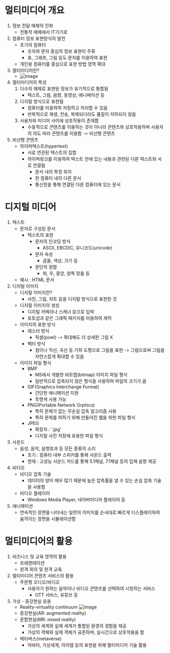# 멀티미디어 개요

1. 정보 전달 매체의 진화
    - 전통적 매체에서 IT기기로
2. 컴퓨터 정보 표현방식의 발전
    - 초기의 컴퓨터
        - 숫자와 문자 중심의 정보 표현이 주류
        - 표, 그래프, 그림 등도 문자를 이용하여 표현
    - 개인용 컴퓨터를 중심으로 표현 방법 영역 확대
3. 멀티미디어란?
    - ![image](https://github.com/DJSon2/personal-study/assets/124123956/9d9aa7d1-a5d5-4980-9c09-16e47c987aa9)
4. 멀티미디어의 특성
    1. 다수의 매체로 표현된 정보가 유기적으로 통합됨
        - 텍스트, 그림, 음향, 동영상, 애니메이션 등
    2. 디지털 방식으로 표현됨
        - 컴퓨터를 이용하여 저장하고 처리할 수 있음
        - 반복적으로 재생, 전송, 복제되더라도 품질이 저하되지 않음
    3. 사용자와 미디어 사이에 상호작용이 존재함
        - 수동적으로 콘텐츠를 이용하는 것이 아니라 콘텐츠와 상호작용하며 사용자의 의도 따라 콘텐츠를 이용함
        -> 비선형 콘텐츠
5. 비선형 콘텐츠
    - 하이퍼텍스트(hypertext)
        - 서로 연관된 텍스트의 집합
        - 하이퍼링크를 이용하여 텍스트 안에 있는 내용과 관련된 다른 텍스트와 서로 연결됨
            - 문서 내의 특정 위치
            - 한 컴퓨터 내의 다른 문서
            - 통신망을 통해 연결된 다른 컴퓨터에 있는 문서

# 디지털 미디어
1. 텍스트
    - 문자로 구성된 문서
        - 텍스트의 표현
            - 문자의 인코딩 방식
                - ASCII, EBCDIC, 유니코드(unicode)
            - 문자 속성
                - 글꼴, 색상, 크기 등
            - 문단의 정렬
                - 좌, 우, 중앙, 양쪽 맞춤 등
    - 예시 : HTML 문서
2. 디지털 이미지
    - 디지털 이미지란?
        - 사진, 그림, 차트 등을 디지털 방식으로 표현한 것
    - 디지털 이미지의 생성
        - 디지털 카메라나 스캐너 등으로 입력
        - 포토샵과 같은 그래픽 패키지를 이용하여 제작
    - 이미지의 표현 방식
        - 래스터 방식
            - 픽셀(pixel) -> 확대해도 더 상세한 그림 X
        - 벡터 방식
            - 점이나 직선, 곡선 등 기하 도형으로 그림을 표현 -> 그림으로써 그림을 자연스럽게 확대할 수 있음
    - 이미지 파일 형식
        - BMP
            - MS에서 개발한 비트맵(bitmap) 이미지 파일 형식
            - 일반적으로 압축되지 않은 형식을 사용하여 파일의 크기가 큼
        - GIF(Graphics Interchange Format)
            - 간단한 애니메이션 지원
            - 투명색 사용 가능
        - PNG(Portable Network Grphics)
            - 특허 문제가 없는 무손실 압축 알고리즘 사용
            - 특허 문제를 피하기 위해 만들어진 웹을 위한 파일 형식
        - JPEG
            - 확장자 : '.jpg'
            - 디지털 사진 저장에 유용한 파일 형식
3. 사운드
    - 음성, 음악, 음향효과 등 모든 종류의 소리
        - 초기 : 컴퓨터 내부 스피커를 통해 사운드 출력
        - 현재 : 고성능 사운드 카드를 통해 5.1채널, 7.1채널 등의 입체 음향 제공
4. 비디오
    - 비디오 압축 기술
        - 데이터의 양이 매우 많기 때문에 높은 압축률을 낼 수 있는 손실 압축 기술을 사용함
    - 비디오 플레이어
        - Windows Media Player, 네이버미디어 플레이어 등
5. 애니메이션
    - 연속적인 장면을 나타내는 일련의 이미지를 순서대로 빠르게 디스플레이하여 움직이는 장면을 시뮬레이션함

# 멀티미디어의 활용
1. 비즈니스 및 교육 영역의 활용
    - 프레젠테이션
    - 원격 회의 및 원격 교육
2. 멀티미디어 콘텐츠 서비스의 활용
    - 주문형 오디오/비디오
        - 사용자가 원하는 음악이나 비디오 콘텐츠를 선택하여 시청하는 서비스
            - OTT 서비스, 유튜브 등
3. 가상 - 증강현실 응용
    - Reality-virtuality continuum
![image](https://github.com/DJSon2/personal-study/assets/124123956/26466e6a-36ae-4781-92e4-6a32563c5820)
    - 증강현실(AR: augmented reality)
    - 혼합현실(MR: mixed reality)
        - 가상의 세계와 실제 세계가 통합된 환경의 경험을 제공
        - 가상의 객체와 실제 객체가 공존하며, 실시간으로 상호작용을 함
    - 메타버스(metaverse)
        - 아바타, 가상세계, 아이템 등의 표현을 위해 멀티미디어 기술 활용